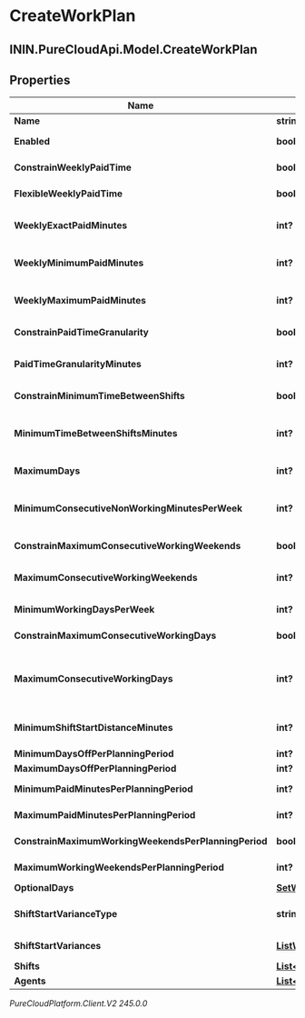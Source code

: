 # CreateWorkPlan

## ININ.PureCloudApi.Model.CreateWorkPlan

## Properties

|Name | Type | Description | Notes|
|------------ | ------------- | ------------- | -------------|
| **Name** | **string** | Name of this work plan | |
| **Enabled** | **bool?** | Whether the work plan is enabled for scheduling | [optional] |
| **ConstrainWeeklyPaidTime** | **bool?** | Whether the weekly paid time constraint is enabled for this work plan | [optional] |
| **FlexibleWeeklyPaidTime** | **bool?** | Whether the weekly paid time constraint is flexible for this work plan | [optional] |
| **WeeklyExactPaidMinutes** | **int?** | Exact weekly paid time in minutes for this work plan. Used if flexibleWeeklyPaidTime &#x3D;&#x3D; false | [optional] |
| **WeeklyMinimumPaidMinutes** | **int?** | Minimum weekly paid time in minutes for this work plan. Used if flexibleWeeklyPaidTime &#x3D;&#x3D; true | [optional] |
| **WeeklyMaximumPaidMinutes** | **int?** | Maximum weekly paid time in minutes for this work plan. Used if flexibleWeeklyPaidTime &#x3D;&#x3D; true | [optional] |
| **ConstrainPaidTimeGranularity** | **bool?** | Whether paid time granularity should be constrained for this workplan | [optional] |
| **PaidTimeGranularityMinutes** | **int?** | Granularity in minutes allowed for shift paid time in this work plan. Used if constrainPaidTimeGranularity &#x3D;&#x3D; true | [optional] |
| **ConstrainMinimumTimeBetweenShifts** | **bool?** | Whether the minimum time between shifts constraint is enabled for this work plan | [optional] |
| **MinimumTimeBetweenShiftsMinutes** | **int?** | Minimum time between shifts in minutes defined in this work plan. Used if constrainMinimumTimeBetweenShifts &#x3D;&#x3D; true | [optional] |
| **MaximumDays** | **int?** | Maximum number days in a week allowed to be scheduled for this work plan | [optional] |
| **MinimumConsecutiveNonWorkingMinutesPerWeek** | **int?** | Minimum amount of consecutive non working minutes per week that agents who are assigned this work plan are allowed to have off | [optional] |
| **ConstrainMaximumConsecutiveWorkingWeekends** | **bool?** | Whether to constrain the maximum consecutive working weekends | [optional] |
| **MaximumConsecutiveWorkingWeekends** | **int?** | The maximum number of consecutive weekends that agents who are assigned to this work plan are allowed to work | [optional] |
| **MinimumWorkingDaysPerWeek** | **int?** | The minimum number of days that agents assigned to a work plan must work per week | [optional] |
| **ConstrainMaximumConsecutiveWorkingDays** | **bool?** | Whether to constrain the maximum consecutive working days | [optional] |
| **MaximumConsecutiveWorkingDays** | **int?** | The maximum number of consecutive days that agents assigned to this work plan are allowed to work. Used if constrainMaximumConsecutiveWorkingDays &#x3D;&#x3D; true | [optional] |
| **MinimumShiftStartDistanceMinutes** | **int?** | The time period in minutes for the duration between the start times of two consecutive working days | [optional] |
| **MinimumDaysOffPerPlanningPeriod** | **int?** | Minimum days off in the planning period | [optional] |
| **MaximumDaysOffPerPlanningPeriod** | **int?** | Maximum days off in the planning period | [optional] |
| **MinimumPaidMinutesPerPlanningPeriod** | **int?** | Minimum paid minutes in the planning period | [optional] |
| **MaximumPaidMinutesPerPlanningPeriod** | **int?** | Maximum paid minutes in the planning period | [optional] |
| **ConstrainMaximumWorkingWeekendsPerPlanningPeriod** | **bool?** | Whether to constrain the maximum working weekends in the planning period | [optional] |
| **MaximumWorkingWeekendsPerPlanningPeriod** | **int?** | Maximum working weekends in the planning period | [optional] |
| **OptionalDays** | [**SetWrapperDayOfWeek**](SetWrapperDayOfWeek) | Optional days to schedule for this work plan | [optional] |
| **ShiftStartVarianceType** | **string** | This constraint ensures that an agent starts each workday within a user-defined time threshold | [optional] |
| **ShiftStartVariances** | [**ListWrapperShiftStartVariance**](ListWrapperShiftStartVariance) | Variance in minutes among start times of shifts in this work plan | [optional] |
| **Shifts** | [**List&lt;CreateWorkPlanShift&gt;**](CreateWorkPlanShift) | Shifts in this work plan | [optional] |
| **Agents** | [**List&lt;UserReference&gt;**](UserReference) | Agents in this work plan | [optional] |



_PureCloudPlatform.Client.V2 245.0.0_
